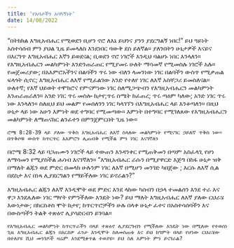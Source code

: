 ```yaml
---
title: 'የአባታችን አባካኝነት'
date: 14/08/2022
---
```


“በትክክል እግዚአብሔር የሚወደን ቢሆን ኖሮ ለእኔ ይህንና ያንን ያደርግልኝ ነበር!” ይህ ዓይነት አስተሳሰብ ምን ያህል ጊዜ ይመላለስ እንደነበር ባውቅ ደስ ይለኛል። ያለንበትን ሁኔታዎች እናይና በእርግጥ እግዚአብሔር እኛን ይወደናል; ቢወደን ኖሮ ነገሮች እንዲህ ባልሆኑ ነበር እንላለን። የእግዚአብሔርን መልካምነት እንድንጠራጠር የሚያመሩ ሁለት ማሳመኛ የሚመስሉ ነገሮች አሉ። የመጀመሪያው; በአእምሮአችንና በልባችን ጥሩ ነው ብለን ላመንነው ነገር በልባችን ውስጥ የሚቃጠል ፍላጎት ሲኖር; እግዚአብሔር ለእኛ የሚፈልገው አንድ የተለየ ነገር ለእኛ አስቸጋሪ ይመስለናል። ሁለተኛ; የእኛ ህይወት ተሞክሮና የምናምነው ነገር ስለሚጋጭብን የእግዚአብሔርን መልካምነት እንጠራጠራለን። አንድ ነገር ጥሩ መስሎ ከታየ;ጥሩ ስሜት ከፈጠረ; ጥሩ ጣዕም ካለው; አንድ ነገር ጥሩ ነው እንላለን። ስለዚህ ይህ መልም የመሰለንን ነገር ካላገኘን በእግዚአብሔር ላይ እንቆጣለን። በዚህ ሁኔታ ላይ ነው አሁን እምነት ወደ ተግባር የሚመጣው። እምነት በተግባር የሚገለጸው የእግዚአብሔርን መልካምነት ለማጠናከር ልንፈተን በምንጀምርበት ጊዜ ነው።

`ሮሜ 8:28-39 ላይ ያለው ጥቅስ እግዚአብሔር ለእኛ ስላለው መልካምነት የሚናገር ኃይለኛ ጥቅስ ነው። በጥቅሶቹ ውስጥ ከጥርጥር አእምሮን ሊጠብቅ የሚችል ምን ነገር እናገኛለን`

በሮሜ 8:32 ላይ ባጋጠሙን ነገሮች ላይ ተውጠን እንዳንቀር የሚጠቅመን በጣም አስፈላጊ የሆነ ለማሳመን የሚያስችል ሐሳብ እናገኛለን። “እግዚአብሔር ራሱን በሚያዋርድ እጅግ በከፋ ሁኔታ ዝቅ በማለት ልጁን ወደ ምድር በመላክ ሁሉንም ነገር ለእኛ በሚሆን መንገድ ካበጀው ; እርሱ ለእኛ ሲል በደስታ እና በነጻ ሊያደርግልን የማይችለው ነገር ይኖራልን?”

እግዚአብሔር ልጁን ለእኛ እንዲሞት ወደ ምድር እንደ ላከው ካሰብን በኃላ ተመልሰን እንደ ተራ እና ዋጋ እንደሌለው ነገር ማየት የምንችለው እንዴት ነው? ይህ ማለት እግዚአብሔር ለእኛ ያለው ርህራሄ እውነታው; በክርስቶስ ሞት ከታየ; ከጥርጥሮቻችን ሁሉ በላቀ ሁኔታ ፈተና በአስተሳሰባችን እና በውስጣችን ትልቅ ተጽዕኖ ሊያሳድርብን ይገባል።

`የእግዚአብሔር መልካምነት ከጥርጥራችን በላይ ተጽዕኖ ሊያደርግብን የሚችለው እንዴት ነው በሚለው የተወሰነ ጊዜ እግዚአብሔር ልጁን በእርስዎ ፈንታ እንዲሞት ስለመስጠቱ እና ይህ ከግምት በላይ የሆነው ርህራሄው በተለያዩ ሺህ መንገዶች ዛሬም እንደሚቀጥል ተወያዩ። ይህ ስለ እምነት ምን ይናገራል?`